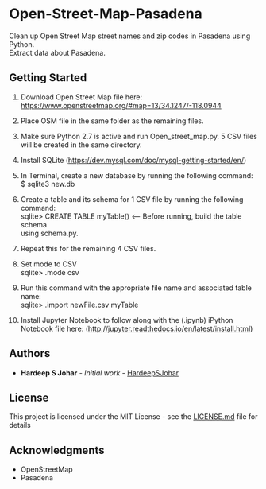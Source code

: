 # Open-Street-Map-Pasadena

Clean up Open Street Map street names and zip codes in Pasadena using Python.  
Extract data about Pasadena.

## Getting Started

1. Download Open Street Map file here:    
https://www.openstreetmap.org/#map=13/34.1247/-118.0944

2. Place OSM file in the same folder as the remaining files.

3. Make sure Python 2.7 is active and run Open_street_map.py.  5 CSV files   
will be created in the same directory.

4. Install SQLite (https://dev.mysql.com/doc/mysql-getting-started/en/)

5. In Terminal, create a new database by running the following command:   
$ sqlite3 new.db

6. Create a table and its schema for 1 CSV file by running the following   
command:   
sqlite> CREATE TABLE myTable() <-- Before running, build the table schema   
using schema.py.

7. Repeat this for the remaining 4 CSV files.

8. Set mode to CSV   
sqlite> .mode csv

9. Run this command with the appropriate file name and associated table name:   
sqlite> .import newFile.csv myTable

10. Install Jupyter Notebook to follow along with the (.ipynb) iPython  
Notebook file here: (http://jupyter.readthedocs.io/en/latest/install.html)

## Authors

* **Hardeep S Johar** - *Initial work* - [HardeepSJohar](https://github.com/hardeepsjohar)

## License

This project is licensed under the MIT License - see the [LICENSE.md](LICENSE.md) file for details

## Acknowledgments

* OpenStreetMap
* Pasadena
